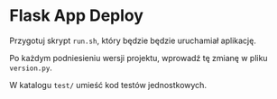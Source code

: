 # Flask App Deploy

 Przygotuj skrypt `run.sh`, który będzie będzie uruchamiał aplikację.

 Po każdym podniesieniu wersji projektu, wprowadź tę zmianę w pliku `version.py`.

 W katalogu `test/` umieść kod testów jednostkowych.
